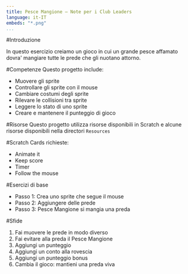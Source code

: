 ```yaml
---
title: Pesce Mangione — Note per i Club Leaders                  
language: it-IT
embeds: "*.png"
...
```


#Introduzione

In questo esercizio creiamo un gioco in cui un grande pesce affamato dovra' mangiare tutte le prede che gli nuotano attorno.

#Competenze
Questo progetto include:

* Muovere gli sprite
* Controllare gli sprite con il mouse
* Cambiare costumi degli sprite
* Rilevare le collisioni tra sprite
* Leggere lo stato di uno sprite
* Creare e mantenere il punteggio di gioco

#Risorse
Questo progetto utilizza risorse disponibili in Scratch e alcune risorse disponibili nella directori `Resources`

#Scratch Cards richieste:
* Animate it
* Keep score
* Timer
* Follow the mouse

#Esercizi di base
* Passo 1: Crea uno sprite che segue il mouse
* Passo 2: Aggiungere delle prede
* Passo 3: Pesce Mangione si mangia una preda

#Sfide
1. Fai muovere le prede in modo diverso
2. Fai evitare alla preda il Pesce Mangione
3. Aggiungi un punteggio
4. Aggiungi un conto alla rovescia 
5. Aggiungi un punteggio bonus
6. Cambia il gioco: mantieni una preda viva
